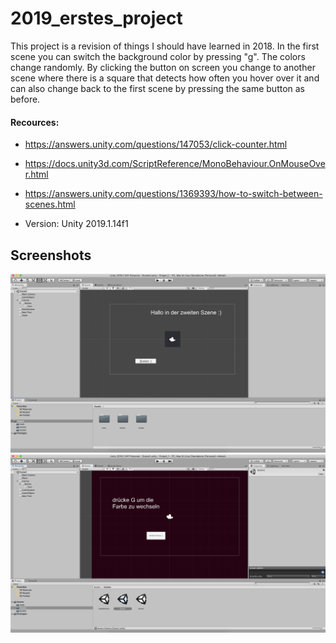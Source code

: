 # 2019_erstes_project

This project is a revision of things I should have learned in 2018. 
In the first scene you can switch the background color by pressing "g". The colors change randomly. By clicking the button on screen you change to another scene where there is a square that detects how often you hover over it and can also change back to the first scene by pressing the same button as before.

#### Recources: 
* https://answers.unity.com/questions/147053/click-counter.html
* https://docs.unity3d.com/ScriptReference/MonoBehaviour.OnMouseOver.html
* https://answers.unity.com/questions/1369393/how-to-switch-between-scenes.html

* Version: Unity 2019.1.14f1


## Screenshots

![Image NumberWizard](./Screenshots/screenshot1.png)
![Image NumberWizard](./Screenshots/screenshot2.png)